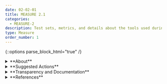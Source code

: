 ```yaml
---
date: 02-02-01
title: MEASURE 2.1
categories:
  - MEASURE-2
description: Test sets, metrics, and details about the tools used during test, evaluation, validation, and verification (TEVV) are documented.
type: Measure
order_number: 1
---
```

{::options parse_block_html="true" /} 


<details>
<summary markdown="span">**About**</summary>      
<br>
Documenting measurement approaches, test sets, metrics, processes and materials used, and associated details builds foundation upon which to build a valid, reliable measurement process.  Documentation enables repeatability and consistency, and can enhance AI risk management decisions.

</details>

<details>
<summary markdown="span">**Suggested Actions**</summary>

- Leverage existing industry best practices for transparency and documentation of all possible aspects of measurements. Examples include: data sheet for data sets, model cards, [commenters provided examples]
- Regularly assess the effectiveness of tools used to document measurement approaches, test sets, metrics, processes and materials used
- Update the tools as needed

</details>

<details>
<summary markdown="span">**Transparency and Documentation**</summary>
<br>
**Organizations can document the following:**

- Given the purpose of this AI, what is an appropriate interval for checking whether it is still accurate, unbiased, explainable, etc.? What are the checks for this model?
- To what extent has the entity documented the AI system’s development, testing methodology, metrics, and performance outcomes?

**AI Transparency Resources:**

- GAO-21-519SP - Artificial Intelligence: An Accountability Framework for Federal Agencies & Other Entities. [URL](https://www.gao.gov/products/gao-21-519sp)
- Artificial Intelligence Ethics Framework For The Intelligence Community. [URL](https://www.intelligence.gov/artificial-intelligence-ethics-framework-for-the-intelligence-community) 
- WEF Companion to the Model AI Governance Framework- WEF - Companion to the Model AI Governance Framework, 2020. [URL](https://www.pdpc.gov.sg/-/media/Files/PDPC/PDF-Files/Resource-for-Organisation/AI/SGIsago.pdf)

</details>

<details>
<summary markdown="span">**References**</summary>      
<br>
Emily M. Bender and Batya Friedman. “Data Statements for Natural Language Processing: Toward Mitigating System Bias and Enabling Better Science.” Transactions of the Association for Computational Linguistics 6 (2018): 587–604. [URL](https://doi.org/10.1162/tacl_a_00041)

Margaret Mitchell, Simone Wu, Andrew Zaldivar, Parker Barnes, Lucy Vasserman, Ben Hutchinson, Elena Spitzer, Inioluwa Deborah Raji, and Timnit Gebru. “Model Cards for Model Reporting.” FAT *19: Proceedings of the Conference on Fairness, Accountability, and Transparency, January 2019, 220–29. [URL](https://doi.org/10.1145/3287560.3287596)

IEEE Computer Society. “Software Engineering Body of Knowledge Version 3: IEEE Computer Society.” IEEE Computer Society. [URL](https://www.computer.org/education/bodies-of-knowledge/software-engineering/v3)

IEEE. “IEEE-1012-2016: IEEE Standard for System, Software, and Hardware Verification and Validation.” IEEE Standards Association. [URL](https://standards.ieee.org/ieee/1012/5609/)

Board of Governors of the Federal Reserve System. “SR 11-7: Guidance on Model Risk Management.” April 4, 2011. [URL](https://www.federalreserve.gov/supervisionreg/srletters/sr1107.htm)

Abigail Z. Jacobs and Hanna Wallach. “Measurement and Fairness.” FAccT '21: Proceedings of the 2021 ACM Conference on Fairness, Accountability, and Transparency, March 2021, 375–85. [URL](https://doi.org/10.1145/3442188.3445901)

Jeanna Matthews, Bruce Hedin, Marc Canellas. Trustworthy Evidence for Trustworthy Technology: An Overview of Evidence for Assessing the Trustworthiness of Autonomous and Intelligent Systems. IEEE-USA, September 29 2022. [URL](https://ieeeusa.org/assets/public-policy/committees/aipc/IEEE_Trustworthy-Evidence-for-Trustworthy-Technology_Sept22.pdf)

Roel Dobbe, Thomas Krendl Gilbert, and Yonatan Mintz. “Hard Choices in Artificial Intelligence.” Artificial Intelligence 300 (November 2021). [URL](https://doi.org/10.1016/j.artint.2021.103555)


</details>
